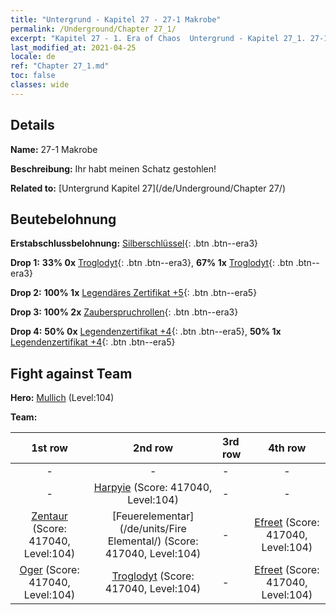 ```yaml
---
title: "Untergrund - Kapitel 27 - 27-1 Makrobe"
permalink: /Underground/Chapter 27_1/
excerpt: "Kapitel 27 - 1. Era of Chaos  Untergrund - Kapitel 27_1. 27-1 Makrobe"
last_modified_at: 2021-04-25
locale: de
ref: "Chapter 27_1.md"
toc: false
classes: wide
---
```


## Details

 **Name:** 27-1 Makrobe

 **Beschreibung:** Ihr habt meinen Schatz gestohlen!

 **Related to:** [Untergrund Kapitel 27](/de/Underground/Chapter 27/)

## Beutebelohnung

 **Erstabschlussbelohnung:** [Silberschlüssel](/ItemsDE/con_693/){: .btn .btn--era3}

 **Drop 1:** **33% 0x** [Troglodyt](/ItemsDE/unt_244/){: .btn .btn--era3}, **67% 1x** [Troglodyt](/ItemsDE/unt_244/){: .btn .btn--era3}

 **Drop 2:** **100% 1x** [Legendäres Zertifikat +5](/ItemsDE/mat_102/){: .btn .btn--era5}

 **Drop 3:** **100% 2x** [Zauberspruchrollen](/ItemsDE/con_694/){: .btn .btn--era3}

 **Drop 4:** **50% 0x** [Legendenzertifikat +4](/ItemsDE/mat_95/){: .btn .btn--era5}, **50% 1x** [Legendenzertifikat +4](/ItemsDE/mat_95/){: .btn .btn--era5}


## Fight against Team
 **Hero:** [Mullich](/de/heroes/Mullich/) (Level:104)

 **Team:**


  | 1st row | 2nd row | 3rd row | 4th row |
  |:----:|:----:|:----|:----:|
  | - | - | - | - |
  | - | [Harpyie](/de/units/Harpy/) (Score: 417040, Level:104)  | - | - |
  | [Zentaur](/de/units/Centaur/) (Score: 417040, Level:104)  | [Feuerelementar](/de/units/Fire Elemental/) (Score: 417040, Level:104)  | - | [Efreet](/de/units/Efreeti/) (Score: 417040, Level:104)  |
  | [Oger](/de/units/Ogre/) (Score: 417040, Level:104)  | [Troglodyt](/de/units/Troglodyte/) (Score: 417040, Level:104)  | - | [Efreet](/de/units/Efreeti/) (Score: 417040, Level:104)  |


